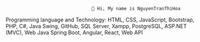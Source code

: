                                     👋 Hi, My name is NguyenTranThiHoa
Programming language and Technology: HTML, CSS, JavaScript, Bootstrap, PHP, C#, Java Swing, GitHub, SQL Server, Xampp, PostgreSQL, ASP.NET (MVC), Web Java Spring Boot, Angular, React, Web API

